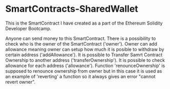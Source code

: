 # SmartContracts-SharedWallet
This is the SmartContract I have created as a part of the Ethereum Solidity Developer Bootcamp.

Anyone can send money to this SmartContract.
There is a possibility to check who is the owner of the SmartContract ('owner').
Owner can add allowance meaning owner can setup how much it is posible to withdraw by certain address ('addAllowance').
It is possible to Transfer Samrt Contract Ownership to another address ('transferOwnership').
It is possible to check allowance for each address ('allowance').
Function 'renounceOwnership' is supposed to renounce ownership from owner but in this case it is used as an example of 'reverting' a function so it always gives an error
"cannot revert owner".


